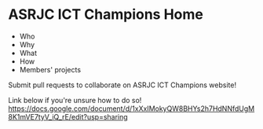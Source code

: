 # ASRJC ICT Champions Home
- Who
- Why
- What
- How
- Members' projects

Submit pull requests to collaborate on ASRJC ICT Champions website!

Link below if you're unsure how to do so!
https://docs.google.com/document/d/1xXxIMokyQW8BHYs2h7HdNNfdUgM8K1mVE7tyV_iQ_rE/edit?usp=sharing
